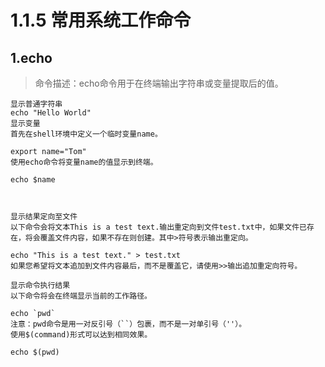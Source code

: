 # 1.1.5 常用系统工作命令



## 1.echo
>命令描述：echo命令用于在终端输出字符串或变量提取后的值。

```
显示普通字符串
echo "Hello World"
显示变量
首先在shell环境中定义一个临时变量name。

export name="Tom"
使用echo命令将变量name的值显示到终端。

echo $name



显示结果定向至文件
以下命令会将文本This is a test text.输出重定向到文件test.txt中，如果文件已存在，将会覆盖文件内容，如果不存在则创建。其中>符号表示输出重定向。

echo "This is a test text." > test.txt
如果您希望将文本追加到文件内容最后，而不是覆盖它，请使用>>输出追加重定向符号。

显示命令执行结果
以下命令将会在终端显示当前的工作路径。

echo `pwd`
注意：pwd命令是用一对反引号（``）包裹，而不是一对单引号（''）。
使用$(command)形式可以达到相同效果。

echo $(pwd)
```


